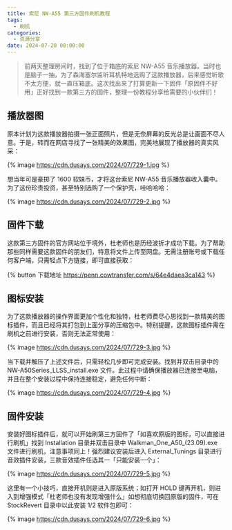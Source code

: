 ```yaml
---
title: 索尼 NW-A55 第三方固件刷机教程
tags:
  - 刷机
categories:
  - 资源分享
date: 2024-07-20 00:00:00
---
```


> 前两天整理房间时，找到了位于箱底的索尼 NW-A55 音乐播放器。当时也是脑子一抽，为了森海塞尔监听耳机特地选购了这款播放器，后来感觉听歌不太方便，就一直压箱底。这次找出来了打算更新一下固件「原固件不好用」正好找到一款第三方的固件，整理一份教程分享给需要的小伙伴们！

<!-- more -->

## 播放器图

原本计划为这款播放器拍摄一张正面照片，但是无奈屏幕的反光总是让画面不尽人意。于是，转而在网店寻找了一张精美的效果图，完美地展现了播放器的真实风采：

{% image https://cdn.dusays.com/2024/07/729-1.jpg %}

想当年可是豪掷了 1600 软妹币，才将这台索尼 NW-A55 音乐播放器收入囊中。为了这份珍贵投资，甚至特别选购了一个保护壳，哇哈哈哈：

{% image https://cdn.dusays.com/2024/07/729-2.jpg %}

## 固件下载

这款第三方固件的官方网站位于境外，杜老师也是历经波折才成功下载。为了帮助那些同样需要这款固件的朋友们，特意将文件上传至网盘。无需注册账号或下载任何客户端，只需轻点下方链接，即可直接获取：

{% button 下载地址 https://penn.cowtransfer.com/s/64e4daea3ca143 %}

## 图标安装

为了这款播放器的操作界面更加个性化和独特，杜老师费尽心思找到一款精美的图标插件，而且已经将其打包到上面分享的压缩包中。特别提醒，这款图标插件需在刷机之前进行安装，否则无法正常使用：

{% image https://cdn.dusays.com/2024/07/729-3.jpg %}

当下载并解压了上述文件后，只需轻松几步即可完成安装。找到并双击目录中的 NW-A50Series_LLSS_install.exe 文件。此过程中请确保播放器已连接至电脑，并且在整个安装过程中保持连接稳定，避免任何中断：

{% image https://cdn.dusays.com/2024/07/729-4.jpg %}

## 固件安装

安装好图标插件后，就可以开始刷第三方固件了「如喜欢原版的图标，可以直接进行刷机」找到 Installation 目录并双击目录中 Walkman_One_A50_(23.09).exe 文件进行刷机，注意事项同上！强烈建议安装后进入 External_Tunings 目录进行音效插件安装，三款音效插件任选其一「只能安装一个」：

{% image https://cdn.dusays.com/2024/07/729-5.jpg %}

这里有一个小技巧，直接开机则是进入原版系统；如打开 HOLD 键再开机，则进入到增强模式「杜老师也没有发现增强什么」如想彻底切换回原版的固件，可在 StockRevert 目录中以此安装 1/2 软件包即可：

{% image https://cdn.dusays.com/2024/07/729-6.jpg %}